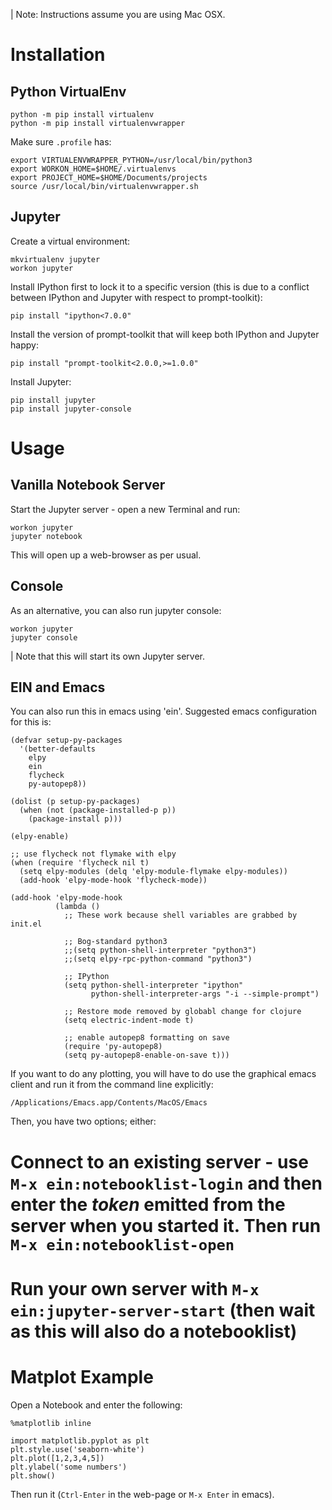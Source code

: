 | Note: Instructions assume you are using Mac OSX.

Installation
============

Python VirtualEnv
-----------------

```
python -m pip install virtualenv
python -m pip install virtualenvwrapper
```

Make sure `.profile` has:
```
export VIRTUALENVWRAPPER_PYTHON=/usr/local/bin/python3
export WORKON_HOME=$HOME/.virtualenvs
export PROJECT_HOME=$HOME/Documents/projects
source /usr/local/bin/virtualenvwrapper.sh
```

Jupyter
-------

Create a virtual environment:
```
mkvirtualenv jupyter
workon jupyter
```

Install IPython first to lock it to a specific version (this is due to a conflict between IPython and Jupyter with respect to prompt-toolkit):
```
pip install "ipython<7.0.0"
```

Install the version of prompt-toolkit that will keep both IPython and Jupyter happy:
```
pip install "prompt-toolkit<2.0.0,>=1.0.0"
```

Install Jupyter:
```
pip install jupyter
pip install jupyter-console
```

Usage
=====

Vanilla Notebook Server
-----------------------

Start the Jupyter server - open a new Terminal and run:
```
workon jupyter
jupyter notebook
```

This will open up a web-browser as per usual.

Console
-------

As an alternative, you can also run jupyter console:
```
workon jupyter
jupyter console
```

| Note that this will start its own Jupyter server.

EIN and Emacs
-------------

You can also run this in emacs using 'ein'. Suggested emacs configuration for this is:
```
(defvar setup-py-packages
  '(better-defaults
    elpy
    ein
    flycheck
    py-autopep8))

(dolist (p setup-py-packages)
  (when (not (package-installed-p p))
    (package-install p)))

(elpy-enable)

;; use flycheck not flymake with elpy
(when (require 'flycheck nil t)
  (setq elpy-modules (delq 'elpy-module-flymake elpy-modules))
  (add-hook 'elpy-mode-hook 'flycheck-mode))

(add-hook 'elpy-mode-hook
          (lambda ()
            ;; These work because shell variables are grabbed by init.el

            ;; Bog-standard python3
            ;;(setq python-shell-interpreter "python3")
            ;;(setq elpy-rpc-python-command "python3")

            ;; IPython
            (setq python-shell-interpreter "ipython"
                  python-shell-interpreter-args "-i --simple-prompt")

            ;; Restore mode removed by globabl change for clojure
            (setq electric-indent-mode t)

            ;; enable autopep8 formatting on save
            (require 'py-autopep8)
            (setq py-autopep8-enable-on-save t)))
```

If you want to do any plotting, you will have to do use the graphical emacs client and run it from the command line explicitly:
```
/Applications/Emacs.app/Contents/MacOS/Emacs
```

Then, you have two options; either:
# Connect to an existing server - use `M-x ein:notebooklist-login` and then enter the _token_ emitted from the server when you started it. Then run `M-x ein:notebooklist-open`
# Run your own server with `M-x ein:jupyter-server-start` (then wait as this will also do a notebooklist)

Matplot Example
===============

Open a Notebook and enter the following:
```
%matplotlib inline

import matplotlib.pyplot as plt
plt.style.use('seaborn-white')
plt.plot([1,2,3,4,5])
plt.ylabel('some numbers')
plt.show()
```
Then run it (`Ctrl-Enter` in the web-page or `M-x Enter` in emacs).
